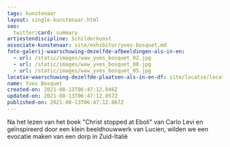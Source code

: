 ```yaml
---
tags: kunstenaar
layout: single-kunstenaar.html
seo:
  twitter:card: summary
artiestendiscipline: Schilderkunst
associate-kunstenaar: site/exhibitor/yves-bosquet.md
foto-galerij-waarschuwing-dezelfde-afbeeldingen-als-in-en:
  - url: /static/images/waw_yves_bosquet_02.jpg
  - url: /static/images/waw_yves_bosquet_00.jpg
  - url: /static/images/waw_yves_bosquet_05.jpg
locatie-waarschuwing-dezelfde-plaatsen-als-in-en-df: site/locatie/locatie-van-sophie-collet-en-ann-schoemans.md
name: Yves Bosquet
created-on: 2021-08-13T06:47:12.846Z
updated-on: 2021-08-13T06:47:12.857Z
published-on: 2021-08-13T06:47:12.867Z
---
```

<!--StartFragment-->

Na het lezen van het boek "Christ stopped at Eboli" van Carlo Levi en geïnspireerd door een klein beeldhouwwerk van Lucien, wilden we een evocatie maken van een dorp in Zuid-Italië



<!--EndFragment-->